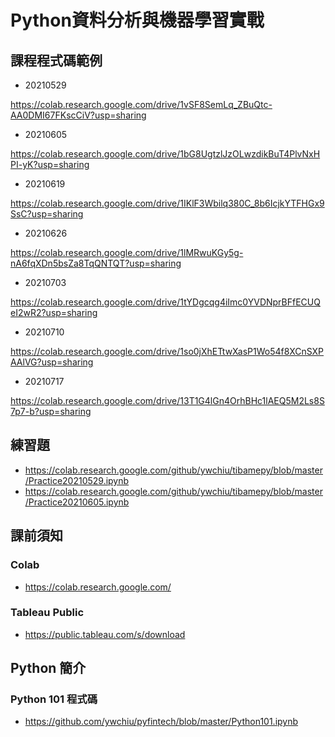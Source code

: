 # Python資料分析與機器學習實戰

## 課程程式碼範例

- 20210529 

https://colab.research.google.com/drive/1vSF8SemLq_ZBuQtc-AA0DMI67FKscCiV?usp=sharing

- 20210605

https://colab.research.google.com/drive/1bG8UgtzlJzOLwzdikBuT4PlvNxHPI-yK?usp=sharing

- 20210619

https://colab.research.google.com/drive/1IKlF3Wbilq380C_8b6IcjkYTFHGx9SsC?usp=sharing

- 20210626

https://colab.research.google.com/drive/1lMRwuKGy5g-nA6fqXDn5bsZa8TqQNTQT?usp=sharing

- 20210703

https://colab.research.google.com/drive/1tYDgcqg4iImc0YVDNprBFfECUQeI2wR2?usp=sharing

- 20210710

https://colab.research.google.com/drive/1so0jXhETtwXasP1Wo54f8XCnSXPAAlVG?usp=sharing

- 20210717

https://colab.research.google.com/drive/13T1G4lGn4OrhBHc1lAEQ5M2Ls8S7p7-b?usp=sharing

## 練習題
- https://colab.research.google.com/github/ywchiu/tibamepy/blob/master/Practice20210529.ipynb
- https://colab.research.google.com/github/ywchiu/tibamepy/blob/master/Practice20210605.ipynb



## 課前須知

### Colab
- https://colab.research.google.com/

### Tableau Public
- https://public.tableau.com/s/download

## Python 簡介

### Python 101 程式碼
- https://github.com/ywchiu/pyfintech/blob/master/Python101.ipynb
